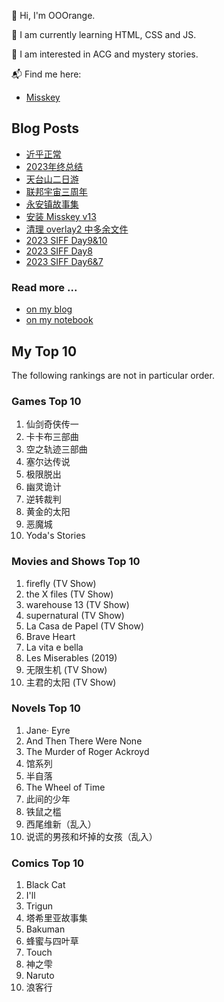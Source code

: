 🍊 Hi, I'm OOOrange.

🌱 I am currently learning HTML, CSS and JS.

👀 I am interested in ACG and mystery stories.

📬 Find me here:

- [Misskey](@juju@f.jymuoyu.com)

## Blog Posts

<!-- BLOG-POST-LIST:START -->
- [近乎正常](https://blog.notomorrow.club/posts/2024/04/2024042801/)
- [2023年终总结](https://blog.notomorrow.club/posts/2024/01/2024011501/)
- [天台山二日游](https://blog.notomorrow.club/posts/2023/11/2023110301/)
- [联邦宇宙三周年](https://blog.notomorrow.club/posts/2023/10/2023100301/)
- [永安镇故事集](https://blog.notomorrow.club/posts/2023/09/2023090501/)
- [安装 Misskey v13](https://tech.notomorrow.club/posts/2023082201/)
- [清理 overlay2 中多余文件](https://tech.notomorrow.club/posts/2023062701/)
- [2023 SIFF Day9&amp;10](https://blog.notomorrow.club/posts/2023/06/2023061901/)
- [2023 SIFF Day8](https://blog.notomorrow.club/posts/2023/06/2023061601/)
- [2023 SIFF Day6&amp;7](https://blog.notomorrow.club/posts/2023/06/2023061501/)
<!-- BLOG-POST-LIST:END -->

### Read more ...

- [on my blog](https://blog.notomorrow.club)
- [on my notebook](https://tech.notomorrow.club)

## My Top 10

The following rankings are not in particular order.

### Games Top 10

1. 仙剑奇侠传一
2. 卡卡布三部曲
3. 空之轨迹三部曲
4. 塞尔达传说
5. 极限脱出
6. 幽灵诡计
7. 逆转裁判
8. 黄金的太阳
9. 恶魔城
10. Yoda's Stories

### Movies and Shows Top 10

1. firefly (TV Show)
2. the X files (TV Show)
3. warehouse 13 (TV Show)
4. supernatural (TV Show)
5. La Casa de Papel (TV Show)
6. Brave Heart
7. La vita e bella
8. Les Miserables (2019)
9. 无限生机 (TV Show)
10. 主君的太阳 (TV Show)

### Novels Top 10

1. Jane· Eyre
2. And Then There Were None
3. The Murder of Roger Ackroyd
4. 馆系列
5. 半自落
6. The Wheel of Time
7. 此间的少年
8. 铁鼠之槛
9. 西尾维新（乱入）
10. 说谎的男孩和坏掉的女孩（乱入）

### Comics Top 10

1. Black Cat
2. I'll
3. Trigun
4. 塔希里亚故事集
5. Bakuman
6. 蜂蜜与四叶草
7. Touch
8. 神之雫
9. Naruto
10. 浪客行

